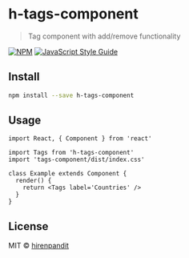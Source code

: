 # h-tags-component

> Tag component with add/remove functionality

[![NPM](https://img.shields.io/npm/v/tags-component.svg)](https://www.npmjs.com/package/tags-component) [![JavaScript Style Guide](https://img.shields.io/badge/code_style-standard-brightgreen.svg)](https://standardjs.com)

## Install

```bash
npm install --save h-tags-component
```

## Usage

```tsx
import React, { Component } from 'react'

import Tags from 'h-tags-component'
import 'tags-component/dist/index.css'

class Example extends Component {
  render() {
    return <Tags label='Countries' />
  }
}
```

## License

MIT © [hirenpandit](https://github.com/hirenpandit)
